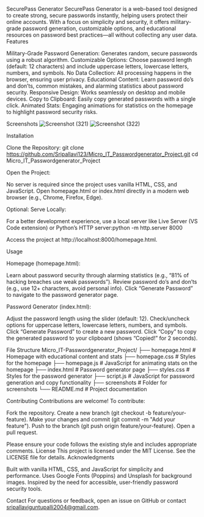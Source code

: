 SecurePass Generator
SecurePass Generator is a web-based tool designed to create strong, secure passwords instantly, helping users protect their online accounts. With a focus on simplicity and security, it offers military-grade password generation, customizable options, and educational resources on password best practices—all without collecting any user data.
Features

Military-Grade Password Generation: Generates random, secure passwords using a robust algorithm.
Customizable Options: Choose password length (default: 12 characters) and include uppercase letters, lowercase letters, numbers, and symbols.
No Data Collection: All processing happens in the browser, ensuring user privacy.
Educational Content: Learn password do’s and don’ts, common mistakes, and alarming statistics about password security.
Responsive Design: Works seamlessly on desktop and mobile devices.
Copy to Clipboard: Easily copy generated passwords with a single click.
Animated Stats: Engaging animations for statistics on the homepage to highlight password security risks.

Screenshots
![Screenshot (321)](https://github.com/user-attachments/assets/7494343a-9f6f-46df-8f16-9e3c18083ae2)
![Screenshot (322)](https://github.com/user-attachments/assets/be72c4f6-a115-43a4-8015-12426c035a5d)


Installation

Clone the Repository:
git clone https://github.com/Sripallavi123/Micro_IT_Passwordgenerator_Project.git
cd Micro_IT_Passwordgenerator_Project


Open the Project:

No server is required since the project uses vanilla HTML, CSS, and JavaScript.
Open homepage.html or index.html directly in a modern web browser (e.g., Chrome, Firefox, Edge).


Optional: Serve Locally:

For a better development experience, use a local server like Live Server (VS Code extension) or Python’s HTTP server:python -m http.server 8000


Access the project at http://localhost:8000/homepage.html.



Usage

Homepage (homepage.html):

Learn about password security through alarming statistics (e.g., “81% of hacking breaches use weak passwords”).
Review password do’s and don’ts (e.g., use 12+ characters, avoid personal info).
Click “Generate Password” to navigate to the password generator page.


Password Generator (index.html):

Adjust the password length using the slider (default: 12).
Check/uncheck options for uppercase letters, lowercase letters, numbers, and symbols.
Click “Generate Password” to create a new password.
Click “Copy” to copy the generated password to your clipboard (shows “Copied!” for 2 seconds).



File Structure
Micro_IT-Passwordgenerator_Project/
├── homepage.html       # Homepage with educational content and stats
├── homepage.css        # Styles for the homepage
├── homepage.js         # JavaScript for animating stats on the homepage
├── index.html          # Password generator page
├── styles.css          # Styles for the password generator
├── script.js           # JavaScript for password generation and copy functionality
├── screenshots         # Folder for screenshots 
└── README.md           # Project documentation

Contributing
Contributions are welcome! To contribute:

Fork the repository.
Create a new branch (git checkout -b feature/your-feature).
Make your changes and commit (git commit -m "Add your feature").
Push to the branch (git push origin feature/your-feature).
Open a pull request.

Please ensure your code follows the existing style and includes appropriate comments.
License
This project is licensed under the MIT License. See the LICENSE file for details.
Acknowledgments

Built with vanilla HTML, CSS, and JavaScript for simplicity and performance.
Uses Google Fonts (Poppins) and Unsplash for background images.
Inspired by the need for accessible, user-friendly password security tools.

Contact
For questions or feedback, open an issue on GitHub or contact sripallaviguntupalli2004@gmail.com.
